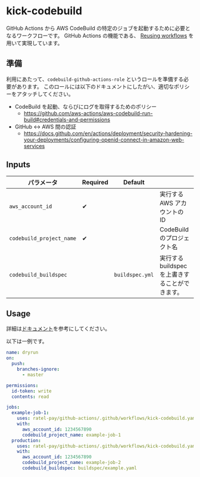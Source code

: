 # kick-codebuild

GitHub Actions から AWS CodeBuild の特定のジョブを起動するために必要となるワークフローです。
GitHub Actions の機能である、 [Reusing workflows](https://docs.github.com/en/actions/using-workflows/reusing-workflows) を用いて実現しています。

## 準備

利用にあたって、`codebuild-github-actions-role` というロールを準備する必要があります。
このロールには以下のドキュメントにしたがい、適切なポリシーをアタッチしてください。

- CodeBuild を起動、ならびにログを取得するためのポリシー
    - https://github.com/aws-actions/aws-codebuild-run-build#credentials-and-permissions
- GitHub ↔︎ AWS 間の認証
    - https://docs.github.com/en/actions/deployment/security-hardening-your-deployments/configuring-openid-connect-in-amazon-web-services

## Inputs

| パラメータ | Required | Default | |
|-|-|-|-|
| `aws_account_id` | ✔ | | 実行する AWS アカウントの ID |
| `codebuild_project_name` | ✔ | | CodeBuild のプロジェクト名 |
| `codebuild_buildspec` | | `buildspec.yml` | 実行する buildspec を上書きすることができます。 |

## Usage

詳細は[ドキュメント](https://docs.github.com/en/actions/using-workflows/reusing-workflows#calling-a-reusable-workflow)を参考にしてください。

以下は一例です。

```yaml
name: dryrun
on:
  push:
    branches-ignore:
      - master

permissions:
  id-token: write
  contents: read

jobs:
  example-job-1:
    uses: ratel-pay/github-actions/.github/workflows/kick-codebuild.yaml@master
    with:
      aws_account_id: 1234567890
      codebuild_project_name: example-job-1
  production:
    uses: ratel-pay/github-actions/.github/workflows/kick-codebuild.yaml@master
    with:
      aws_account_id: 1234567890
      codebuild_project_name: example-job-2
      codebuild_buildspec: buildspec/example.yaml
```
